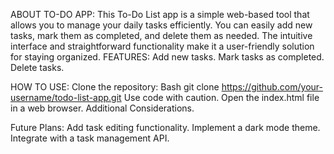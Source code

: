 ABOUT TO-DO APP:
This To-Do List app is a simple web-based tool that allows you to manage your daily tasks efficiently. You can easily add new tasks, mark them as completed, and delete them as needed. The intuitive interface and straightforward functionality make it a user-friendly solution for staying organized. 
FEATURES:
Add new tasks.
Mark tasks as completed.
Delete tasks.

HOW TO USE:
Clone the repository:
Bash
git clone https://github.com/your-username/todo-list-app.git
Use code with caution.
Open the index.html file in a web browser.
Additional Considerations.

Future Plans:
Add task editing functionality.
Implement a dark mode theme.
Integrate with a task management API.
